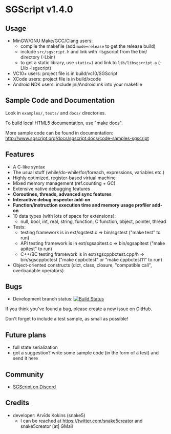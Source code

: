 # SGScript v1.4.0

## Usage

- MinGW/GNU Make/GCC/Clang users:
    * compile the makefile (add ```mode=release``` to get the release build)
    * include ```src/sgscript.h``` and link with -lsgscript from the bin/ directory (-Lbin)
    * to get a static library, use ```static=1``` and link to ```lib/libsgscript.a``` (-Llib -lsgscript)
- VC10+ users: project file is in build/vc10/SGScript
- XCode users: project file is in build/xcode
- Android NDK users: include jni/Android.mk into your makefile

## Sample Code and Documentation

Look in ```examples/```, ```tests/``` and ```docs/``` directories.

To build local HTML5 documentation, use "make docs".

More sample code can be found in documentation: http://www.sgscript.org/docs/sgscript.docs/code-samples-sgscript

## Features

- A C-like syntax
- The usual stuff (while/do-while/for/foreach, expressions, variables etc.)
- Highly optimized, register-based virtual machine
- Mixed memory management (ref.counting + GC)
- Extensive native debugging features
- **Coroutines, threads, advanced sync features**
- **Interactive debug inspector add-on**
- **Function/instruction execution time and memory usage profiler add-on**
- 10 data types (with lots of space for extensions):
    * null, bool, int, real, string, function, C function, object, pointer, thread
- Tests:
    * testing framework is in ext/sgstest.c => bin/sgstest ("make test" to run)
    * API testing framework is in ext/sgsapitest.c => bin/sgsapitest ("make apitest" to run)
    * C++/BC testing framework is in ext/sgscppbctest.cpp/h => bin/sgscppbctest ("make cppbctest" or "make cppbctest11" to run)
- Object-oriented constructs (dict, class, closure, "compatible call", overloadable operators)

## Bugs

- Development branch status: [![Build Status](https://travis-ci.org/snake5/sgscript.svg?branch=apidev)](https://travis-ci.org/snake5/sgscript)

If you think you've found a bug, please create a new issue on GitHub.

Don't forget to include a test sample, as small as possible!

## Future plans

- full state serialization
- got a suggestion? write some sample code (in the form of a test) and send it here

## Community

- [SGScript on Discord](https://discord.gg/QysXUNq)

## Credits

- developer: Arvīds Kokins (snake5)
    * I can be reached at https://twitter.com/snake5creator and snake5creator [at] GMail

